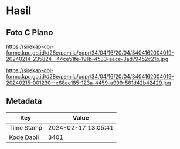 # Hasil

## Foto C Plano

https://sirekap-obj-formc.kpu.go.id/d28e/pemilu/pdpr/34/04/16/20/04/3404162004019-20240214-235824--44ce51fe-191b-4533-aece-3ad79452c21b.jpg

https://sirekap-obj-formc.kpu.go.id/d28e/pemilu/pdpr/34/04/16/20/04/3404162004019-20240215-001230--e68ee185-123a-4459-a999-561d42b42429.jpg


## Metadata

| Key        | Value               |
| ---------- | ------------------- |
| Time Stamp | 2024-02-17 13:05:41 |
| Kode Dapil | 3401                |



